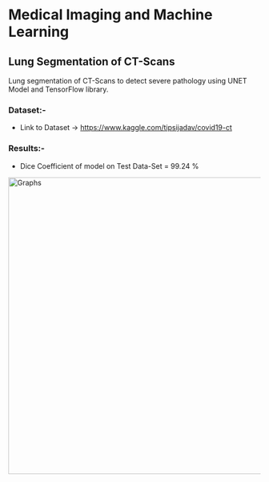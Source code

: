 # Medical Imaging and Machine Learning

## Lung Segmentation of CT-Scans
Lung segmentation of CT-Scans to detect severe pathology using UNET Model and TensorFlow library.

### Dataset:-
* Link to Dataset -> https://www.kaggle.com/tipsijadav/covid19-ct

### Results:-
* Dice Coefficient of model on Test Data-Set = 99.24 %

<img width="591" alt="Graphs" src="https://user-images.githubusercontent.com/77313485/123837567-a24ff380-d928-11eb-830d-7e46703819dc.png">
